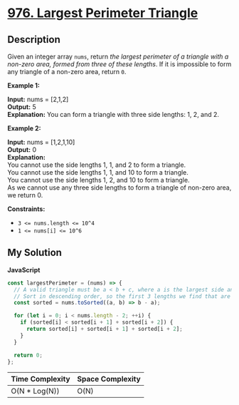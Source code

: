 # [976. Largest Perimeter Triangle](https://leetcode.com/problems/largest-perimeter-triangle)

## Description

Given an integer array `nums`, return _the largest perimeter of a triangle with a non-zero area, formed from three of these lengths_. If it is impossible to form any triangle of a non-zero area, return `0`.

**Example 1:**

**Input:** nums = \[2,1,2\]  
**Output:** 5  
**Explanation:** You can form a triangle with three side lengths: 1, 2, and 2.

**Example 2:**

**Input:** nums = \[1,2,1,10\]  
**Output:** 0  
**Explanation:**  
You cannot use the side lengths 1, 1, and 2 to form a triangle.  
You cannot use the side lengths 1, 1, and 10 to form a triangle.  
You cannot use the side lengths 1, 2, and 10 to form a triangle.  
As we cannot use any three side lengths to form a triangle of non-zero area, we return 0.

**Constraints:**

- `3 <= nums.length <= 10^4`
- `1 <= nums[i] <= 10^6`

## My Solution

**JavaScript**

```js
const largestPerimeter = (nums) => {
  // A valid triangle must be a < b + c, where a is the largest side and c is the smallest
  // Sort in descending order, so the first 3 lengths we find that are valid form the largest perimeter
  const sorted = nums.toSorted((a, b) => b - a);

  for (let i = 0; i < nums.length - 2; ++i) {
    if (sorted[i] < sorted[i + 1] + sorted[i + 2]) {
      return sorted[i] + sorted[i + 1] + sorted[i + 2];
    }
  }

  return 0;
};
```

| Time Complexity | Space Complexity |
| --------------- | ---------------- |
| O(N \* Log(N))  | O(N)             |
